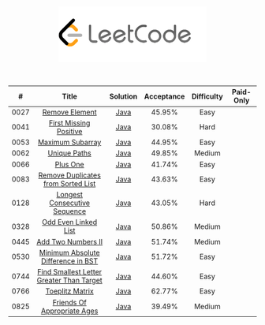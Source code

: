 <p align="center"><img width="300" src="https://raw.githubusercontent.com/ZhaoxiZhang/LeetCodeCrawler/master/pictures/site-logo.png"></p>

<p align="center">
    <img src="https://img.shields.io/badge/13/1242-Solved/Total-blue.svg" alt="">
    <img src="https://img.shields.io/badge/Easy-7-green.svg" alt="">
    <img src="https://img.shields.io/badge/Medium-4-orange.svg" alt="">
    <img src="https://img.shields.io/badge/Hard-2-red.svg" alt="">
</p>

| # | Title | Solution | Acceptance | Difficulty | Paid-Only
|:--:|:-----:|:---------:|:----:|:----:|:----:|
| 0027 | [Remove Element](./problems/0027.remove-element/remove-element.md) | [Java](./problems/0027.remove-element/remove-element.java)  | 45.95% | Easy |   |
| 0041 | [First Missing Positive](./problems/0041.first-missing-positive/first-missing-positive.md) | [Java](./problems/0041.first-missing-positive/first-missing-positive.java)  | 30.08% | Hard |   |
| 0053 | [Maximum Subarray](./problems/0053.maximum-subarray/maximum-subarray.md) | [Java](./problems/0053.maximum-subarray/maximum-subarray.java)  | 44.95% | Easy |   |
| 0062 | [Unique Paths](./problems/0062.unique-paths/unique-paths.md) | [Java](./problems/0062.unique-paths/unique-paths.java)  | 49.85% | Medium |   |
| 0066 | [Plus One](./problems/0066.plus-one/plus-one.md) | [Java](./problems/0066.plus-one/plus-one.java)  | 41.74% | Easy |   |
| 0083 | [Remove Duplicates from Sorted List](./problems/0083.remove-duplicates-from-sorted-list/remove-duplicates-from-sorted-list.md) | [Java](./problems/0083.remove-duplicates-from-sorted-list/remove-duplicates-from-sorted-list.java)  | 43.63% | Easy |   |
| 0128 | [Longest Consecutive Sequence](./problems/0128.longest-consecutive-sequence/longest-consecutive-sequence.md) | [Java](./problems/0128.longest-consecutive-sequence/longest-consecutive-sequence.java)  | 43.05% | Hard |   |
| 0328 | [Odd Even Linked List](./problems/0328.odd-even-linked-list/odd-even-linked-list.md) | [Java](./problems/0328.odd-even-linked-list/odd-even-linked-list.java)  | 50.86% | Medium |   |
| 0445 | [Add Two Numbers II](./problems/0445.add-two-numbers-ii/add-two-numbers-ii.md) | [Java](./problems/0445.add-two-numbers-ii/add-two-numbers-ii.java)  | 51.74% | Medium |   |
| 0530 | [Minimum Absolute Difference in BST](./problems/0530.minimum-absolute-difference-in-bst/minimum-absolute-difference-in-bst.md) | [Java](./problems/0530.minimum-absolute-difference-in-bst/minimum-absolute-difference-in-bst.java)  | 51.72% | Easy |   |
| 0744 | [Find Smallest Letter Greater Than Target](./problems/0744.find-smallest-letter-greater-than-target/find-smallest-letter-greater-than-target.md) | [Java](./problems/0744.find-smallest-letter-greater-than-target/find-smallest-letter-greater-than-target.java)  | 44.60% | Easy |   |
| 0766 | [Toeplitz Matrix](./problems/0766.toeplitz-matrix/toeplitz-matrix.md) | [Java](./problems/0766.toeplitz-matrix/toeplitz-matrix.java)  | 62.77% | Easy |   |
| 0825 | [Friends Of Appropriate Ages](./problems/0825.friends-of-appropriate-ages/friends-of-appropriate-ages.md) | [Java](./problems/0825.friends-of-appropriate-ages/friends-of-appropriate-ages.java)  | 39.49% | Medium |   |
